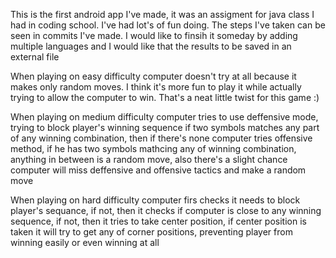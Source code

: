 <p>This is the first android app I've made, it was an assigment for java class I had in coding school. I've had lot's of fun doing. The steps I've taken can be seen in commits I've made. I would like to finsih it someday by adding multiple languages and I would like that the results to be saved in an external file</p>
<p>When playing on easy difficulty computer doesn't try at all because it makes only random moves. I think it's more fun to play it while actually trying to allow the computer to win. That's a neat little twist for this game :) </p>
<p> When playing on medium difficulty computer tries to use deffensive mode, trying to block player's winning sequence if two symbols matches any part of any winning combination, then if there's none computer tries offensive method, if he has two symbols mathcing any of winning combination, anything in between is a random move, also there's a slight chance computer will miss deffensive and offensive tactics and make a random move</p>
<p>When playing on hard difficulty computer firs checks it needs to block player's sequance, if not, then it checks if computer is close to any winning sequence, if not, then it tries to take center position, if center position is taken it will try to get any of corner positions, preventing player from winning easily or even winning at all </p>
